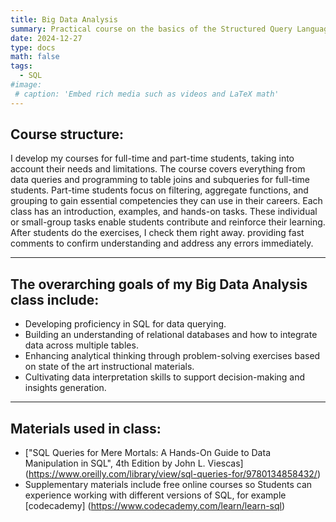 ```yaml
---
title: Big Data Analysis
summary: Practical course on the basics of the Structured Query Language (SQL) using Microsoft Server environment. 
date: 2024-12-27
type: docs
math: false
tags:
  - SQL
#image:
 # caption: 'Embed rich media such as videos and LaTeX math'
---
```

## Course structure: 
  I develop my courses for full-time and part-time students, taking into account their needs and limitations. The course covers everything from data queries and programming to table joins and subqueries for full-time students. Part-time students focus on filtering, aggregate functions, and grouping to gain essential competencies they can use in their careers.
  Each class has an introduction, examples, and hands-on tasks. These individual or small-group tasks enable students contribute and reinforce their learning. After students do the exercises, I check them right away. providing fast comments to confirm understanding and address any errors immediately.

--- 
## The overarching goals of my Big Data Analysis class include: 

  - Developing proficiency in SQL for data querying.
  - Building an understanding of relational databases and how to integrate data across multiple tables.
  - Enhancing analytical thinking through problem-solving exercises based on state of the art instructional materials.
  - Cultivating data interpretation skills to support decision-making and insights generation.
---
## Materials used in class: 
  - ["SQL Queries for Mere Mortals: A Hands-On Guide to Data Manipulation in SQL", 4th Edition by John L. Viescas] (https://www.oreilly.com/library/view/sql-queries-for/9780134858432/)
  - Supplementary materials include free online courses so Students can experience working with different versions of SQL, for example [codecademy] (https://www.codecademy.com/learn/learn-sql)

